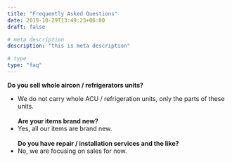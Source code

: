 ```yaml
---
title: "Frequently Asked Questions"
date: 2019-10-29T13:49:23+06:00
draft: false

# meta description
description: "this is meta description"

# type
type: "faq"
---
```


**Do you sell whole aircon / refrigerators units?**
- We do not carry whole ACU / refrigeration units, only the parts of these units.\
\
**Are your items brand new?**
- Yes, all our items are brand new.\
\
**Do you have repair / installation services and the like?**
- No, we are focusing on sales for now.
